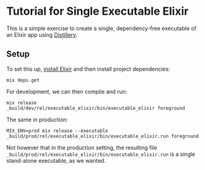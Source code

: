 # Tutorial for Single Executable Elixir

This is a simple exercise to create a single, dependency-free executable of an
Elixir app using [Distillery](https://github.com/bitwalker/distillery).


## Setup

To set this up, [install Elixir](https://elixir-lang.org/install.html) and then
install project dependencies:

```
mix deps.get
```

For development, we can then compile and run:

```
mix release
_build/dev/rel/executable_elixir/bin/executable_elixir foreground
```

The same in production:
```
MIX_ENV=prod mix release --executable
_build/prod/rel/executable_elixir/bin/executable_elixir.run foreground
```

Not however that in the production setting, the resulting file
`_build/prod/rel/executable_elixir/bin/executable_elixir.run` is a single
stand-alone executable, as we wanted.
